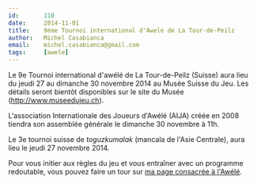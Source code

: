 ```yaml
---
id:       110
date:     2014-11-01
title:    9ème Tournoi international d'Awele de La Tour-de-Peilz
author:   Michel Casabianca
email:    michel.casabianca@gmail.com
tags:     [awele]
---
```


Le 9e Tournoi international d'awélé de La Tour-de-Peilz (Suisse) aura lieu du jeudi 27 au dimanche 30 novembre 2014 au Musée Suisse du Jeu. Les détails seront bientôt disponibles sur le site du Musée (<http://www.museedujeu.ch>).

<!--more-->

L'association Internationale des Joueurs d'Awélé (AIJA) créée en 2008 tiendra son assemblée générale le dimanche 30 novembre à 11h.

Le 3e tournoi suisse de *toguzkumalak* (mancala de l'Asie Centrale), aura lieu le jeudi 27 novembre 2014.

Pour vous initier aux règles du jeu et vous entraîner avec un programme redoutable, vous pouvez faire un tour sur [ma page consacrée à l'Awélé](/html/awele.html).
